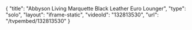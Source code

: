 {
    "title": "Abbyson Living Marquette Black Leather Euro Lounger",
    "type": "solo",
    "layout": "iframe-static",
    "videoId": "132813530",
    "url": "\/tvpembed\/132813530"
}
